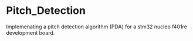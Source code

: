 # Pitch_Detection
Implemenating a pitch detection algorithm (PDA) for a stm32 nucleo f401re development board.  
